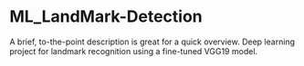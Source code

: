 # ML_LandMark-Detection
A brief, to-the-point description is great for a quick overview.  Deep learning project for landmark recognition using a fine-tuned VGG19 model.
